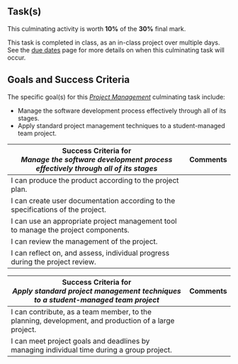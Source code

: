 ## Task(s)

This culminating activity is worth **10%** of the **30%** final mark.

This task is completed in class, as an in-class project over multiple days.  See the [due dates](./Due-Dates-and-Submission-Details) page for more details on when this culminating task will occur.

## Goals and Success Criteria

The specific goal(s) for this [_Project Management_](./images/ICS4U.jpg) culminating task include:
  * Manage the software development process effectively through all of its stages.
  * Apply standard project management techniques to a student-managed team project.

| Success Criteria for <br/> _Manage the software development process effectively through all of its stages_  | Comments |
| ----------- | ------- |
| I can produce the product according to the project plan. | |
| I can create user documentation according to the specifications of the project. | |
| I can use an appropriate project management tool to manage the project components. | |
| I can review the management of the project. | |
| I can reflect on, and assess, individual progress during the project review. | |

| Success Criteria for <br/> _Apply standard project management techniques to a student-managed team project_  | Comments |
| ----------- | ------- |
| I can contribute, as a team member, to the planning, development, and production of a large project. | |
| I can meet project goals and deadlines by managing individual time during a group project. | |